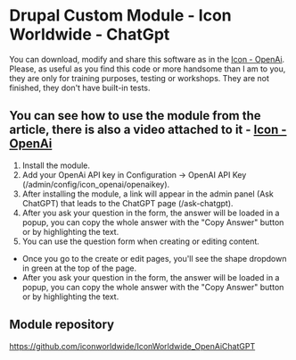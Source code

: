 # Drupal Custom Module - Icon Worldwide - ChatGpt
You can download, modify and share this software as in the [Icon - OpenAi](https://github.com/iconworldwide/IconWorldwide_OpenAiChantGPT).
Please, as useful as you find this code or more handsome than I am to you, they are only for training purposes, testing or workshops. They are not finished, they don't have built-in tests.

## You can see how to use the module from the article, there is also a video attached to it -  [Icon - OpenAi](https://icon-worldwide.com/blog/icon-open-ai-chat)

1. Install the module.
2. Add your OpenAi API key in Configuration -> OpenAI API Key (/admin/config/icon_openai/openaikey).
3. After installing the module, a link will appear in the admin panel (Ask ChatGPT) that leads to the ChatGPT page (/ask-chatgpt).
4. After you ask your question in the form, the answer will be loaded in a popup, you can copy the whole answer with the "Copy Answer" button or by highlighting the text.
5. You can use the question form when creating or editing content.
 - Once you go to the create or edit pages, you'll see the shape dropdown in green at the top of the page.
 - After you ask your question in the form, the answer will be loaded in a popup, you can copy the whole answer with the "Copy Answer" button or by highlighting the text.

## Module repository
https://github.com/iconworldwide/IconWorldwide_OpenAiChatGPT
